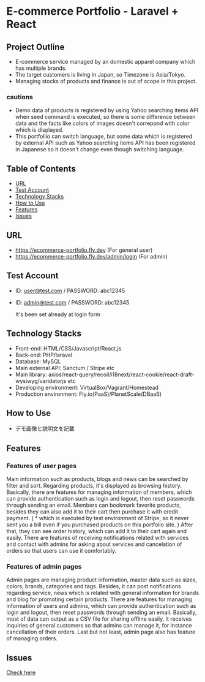 # E-commerce Portfolio - Laravel + React

## Project Outline
- E-commerce service managed by an domestic apparel company which has multiple brands.
- The target customers is living in Japan, so Timezone is Asia/Tokyo.
- Managing stocks of products and finance is out of scope in this project.
 ### cautions
 - Demo data of products is registered by using Yahoo searching items API when seed command is executed, so there is some difference between data and the facts like colors of images doesn't correpond with color which is displayed.
 - This portfoliio can switch language, but some data which is registered by external API such as Yahoo searching items API has been registered in Japanese so it doesn't change even though switching language.

## Table of Contents
* [URL](#URL)
* [Test Account](#Test-Account)
* [Technology Stacks](#Technology-Stacks)
* [How to Use](#How-to-Use)
* [Features](#Features)
* [Issues](#Issues)

## URL
- https://ecommerce-portfolio.fly.dev (For general user)
- https://ecommerce-portfolio.fly.dev/admin/login (For admin)

## Test Account
- ID: user@test.com / PASSWORD: abc12345
- ID: admin@test.com / PASSWORD: abc12345
    
    It's been set already at login form

## Technology Stacks
- Front-end: HTML/CSS/Javascript/React.js
- Back-end: PHP/laravel
- Database: MySQL
- Main external API: Sanctum / Stripe etc
- Main library: axios/react-query/recoil/i18next/react-cookie/react-draft-wysiwyg/varidatorjs etc
- Developing environment: VirtualBox/Vagrant/Homestead
- Production environment: Fly.io(PaaS)/PlanetScale(DBaaS)

## How to Use
- デモ画像と説明文を記載

## Features

### Features of user pages

Main information such as products, blogs and news can be searched by filter and sort. Regarding products, it's displayed as browsing history.
Basically, there are features for managing information of members, which can provide authentication such as login and logout, then reset passwords through sending an email. 
Members can bookmark favorite products, besides they can also add it to their cart then purchase it with credit payment. ( * which is executed by test environment of Stripe, so it never sent you a bill even if you purchased products on this portfolio site. )
After that, they can see order history, which can add it to their cart again and easily.
There are features of receiving notifications related with services and contact with admins for asking about services and cancelation of orders so that users can use it comfortably.
  
### Features of admin pages
Admin pages are managing product information, master data such as sizes, colors, brands, categories and tags. 
Besides, it can post notifications regarding service, news which is related with general information for brands and blog for promoting certain products. 
There are features for managing information of users and admins, which can provide authentication such as login and logout, then reset passwords through sending an email. 
Basically, most of data can output as a CSV file for sharing offline easily. 
It receives inquiries of general customers so that admins can manage it, for instance cancellation of their orders.
Last but not least, admin page also has feature of managing orders.
  
## Issues 
 [Check here](https://github.com/users/masa-berl01102019/projects/2)
